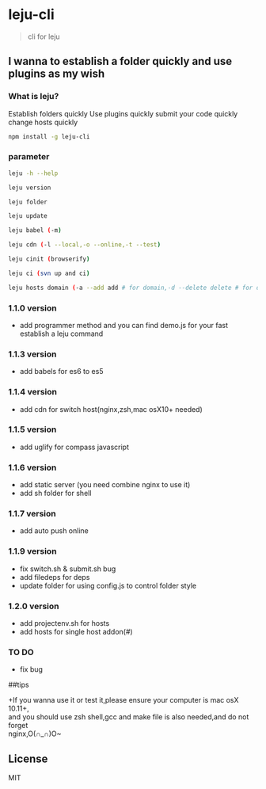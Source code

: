 # leju-cli 

> cli for leju


## I wanna to establish a folder quickly and use plugins as my wish

### What is leju?

Establish folders quickly
Use plugins quickly
submit your code quickly
change hosts quickly

```bash
npm install -g leju-cli
```

### parameter

```bash
leju -h --help 
```

```bash
leju version
```

```bash
leju folder
```

```bash
leju update
```

```bash
leju babel (-m)
```

```bash
leju cdn (-l --local,-o --online,-t --test)
```

```bash
leju cinit (browserify)
```

```bash
leju ci (svn up and ci)
```

```bash
leju hosts domain (-a --add add # for domain,-d --delete delete # for domain)
```

### 1.1.0 version

+ add programmer method and you can find demo.js for your fast establish a leju command

### 1.1.3 version

+ add babels for es6 to es5

### 1.1.4 version

+ add cdn for switch host(nginx,zsh,mac osX10+ needed)

### 1.1.5 version

+ add uglify for compass javascript

### 1.1.6 version

+ add static server (you need combine nginx to use it)
+ add sh folder for shell 

### 1.1.7 version

+ add auto push online 

### 1.1.9 version

+ fix switch.sh & submit.sh bug
+ add filedeps for deps
+ update folder for using config.js to control folder style

### 1.2.0 version

+ add projectenv.sh for hosts
+ add hosts for single host addon(#)

### TO DO

+ fix bug

##tips

+If you wanna use it or test it,please ensure your computer is mac osX 10.11+,  
and you should use zsh shell,gcc and make file is also needed,and do not forget  
nginx,O(∩_∩)O~

## License

MIT
